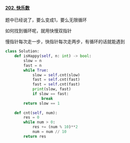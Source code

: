#### [202. 快乐数](https://leetcode-cn.com/problems/happy-number/)

题中已经说了，要么变成1，要么无限循环

如何找到循环呢，就用快慢双指针

慢指针每次走一步，快指针每次走两步，有循环的话就能遇到

```python
class Solution:
    def isHappy(self, n: int) -> bool:
        slow = n
        fast = n
        while True:
            slow = self.cnt(slow)
            fast = self.cnt(fast)
            fast = self.cnt(fast)
            print(slow, fast)
            if slow == fast:
                break
        return slow == 1
            
    def cnt(self, num):
        res = 0
        while num > 0:
            res += (num % 10)**2
            num = num // 10
        return res
```

